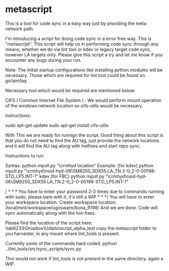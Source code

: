 # metascript
This is a tool for code sync in a easy way just by providing the meta network path.

I'm introducing a script for doing code sync in a error free way. This is "metascript". This script will help us in performing code sync through any means, whether we do via lint tool or kdev or legacy target code sync, however LA targets only. Please give this script a try and let me know if you encounter any bugs during your run.
 
Note: The Initial startup configurations like installing python modules will be necessary. Those which are required for lint tool could be found on
go/aimfaq
 
Necessary tool which would be required are mentioned below:


	
CIFS ( Common Internet File System ) : We would perform mount operation of the windows network location so cifs-utils would be necessary. 

instructions:


sudo apt-get update
sudo apt-get install cifs-utils


With This we are ready for runnign the script. Good thing about this script is that you do not need to find the AU tag, just provide the network locations and it will find the AU tag along with hotfixes and start repo sync.
 
Instructions to run:

Syntax: python mpull.py "\\crmhyd location" <optional argument kdev>
Example:
(for kdev)
python mpull.py "\\crmhyd\nsid-hyd-06\SM8250_SDX55.LA_TN.2-0_2-0-00198-STD_LP5.INT-1" kdev
(for FBC)
python mpull.py "\\crmhyd\nsid-hyd-06\SM8250_SDX55.LA_TN.2-0_2-0-00198-STD_LP5.INT-1"
 
/ * * * You have to enter your password 2-3 times due to commands running with sudo, please bare with it, it's still a WIP * * */
You will have to enter your workspace location.
Create workspace location: /local/mnt/workspace/ugoswami/kona_R198/
And we are done. Code will sync automatically along with the hot-fixes.

Please find the location of the script here: \\lab6233\Dropbox\Udipto\script_alpha_test
copy the metascript folder to you harvester, in any mount where lint_tools is present.
 
Currently some of the commands hard coded.
python ../lint_tools/src/sync_scripts/sync.py

This would not work if lint_tools is not present in the same directory. again a WIP.
